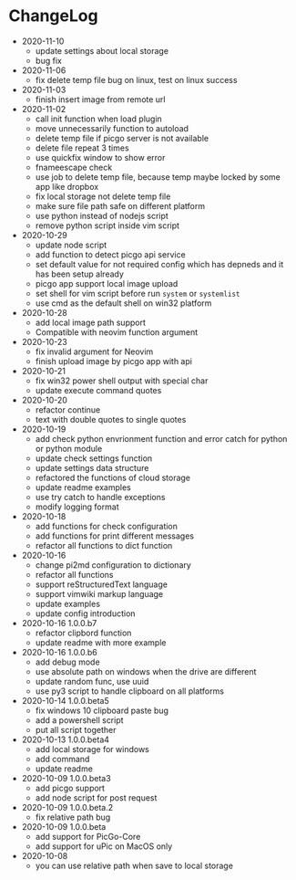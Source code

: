 ChangeLog
======
* 2020-11-10
	- update settings about local storage
	- bug fix
* 2020-11-06
	- fix delete temp file bug on linux, test on linux success
* 2020-11-03
	- finish insert image from remote url
* 2020-11-02
	- call init function when load plugin
	- move unnecessarily function to autoload
	- delete temp file if picgo server is not available
	- delete file repeat 3 times
	- use quickfix window to show error
	- fnameescape check
	- use job to delete temp file, because temp maybe locked by some app like dropbox
	- fix local storage not delete temp file
	- make sure file path safe on different platform
	- use python instead of nodejs script
	- remove python script inside vim script
* 2020-10-29
	- update node script
	- add function to detect picgo api service
	- set default value for not required config which has depneds and it has been setup already
	- picgo app support local image upload
	- set shell for vim script before run `system` or `systemlist` 
	- use cmd as the default shell on win32 platform
* 2020-10-28
	- add local image path support
	- Compatible with neovim function argument
* 2020-10-23
	- fix invalid argument for Neovim
	- finish upload image by picgo app with api
* 2020-10-21
	- fix win32 power shell output with special char
	- update execute command quotes
* 2020-10-20
	- refactor continue
	- text with double quotes to single quotes
* 2020-10-19
	- add check python envrionment function and error catch for python or python module
	- update check settings function
	- update settings data structure
	- refactored the functions of cloud storage
	- update readme examples
	- use try catch to handle exceptions
	- modify logging format
* 2020-10-18
	- add functions for check configuration
	- add functions for print different messages
	- refactor all functions to dict function
* 2020-10-16
	- change pi2md configuration to dictionary
	- refactor all functions
	- support reStructuredText language
	- support vimwiki markup language
	- update examples
	- update config introduction
* 2020-10-16 1.0.0.b7
	- refactor clipbord function
	- update readme with more example
* 2020-10-16 1.0.0.b6
	- add debug mode
	- use absolute path on windows when the drive are different
	- update random func, use uuid
	- use py3 script to handle clipboard on all platforms
* 2020-10-14 1.0.0.beta5
	- fix windows 10 clipboard paste bug
	- add a powershell script
	- put all script together
* 2020-10-13 1.0.0.beta4
	- add local storage for windows
	- add command
	- update readme 
* 2020-10-09 1.0.0.beta3
	- add picgo support
	- add node script for post request 
* 2020-10-09 1.0.0.beta.2
	- fix relative path bug
* 2020-10-09 1.0.0.beta
	- add support for PicGo-Core
	- add support for uPic on MacOS only
* 2020-10-08
	- you can use relative path when save to local storage

